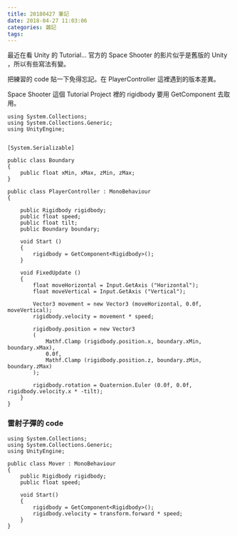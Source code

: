 ```yaml
---
title: 20180427 筆記
date: 2018-04-27 11:03:06
categories: 雜記
tags:
---
```


最近在看 Unity 的 Tutorial... 官方的 Space Shooter 的影片似乎是舊版的 Unity ，所以有些寫法有變。

把練習的 code 貼一下免得忘記。在 PlayerController 這裡遇到的版本差異。

Space Shooter 這個 Tutorial Project 裡的 rigidbody 要用 GetComponent 去取用。

```
using System.Collections;
using System.Collections.Generic;
using UnityEngine;


[System.Serializable]

public class Boundary
{
	public float xMin, xMax, zMin, zMax;
}

public class PlayerController : MonoBehaviour
{

	public Rigidbody rigidbody;
	public float speed;
	public float tilt;
	public Boundary boundary;

	void Start ()
	{
		rigidbody = GetComponent<Rigidbody>();
	}

	void FixedUpdate ()
	{
		float moveHorizontal = Input.GetAxis ("Horizontal");
		float moveVertical = Input.GetAxis ("Vertical");

		Vector3 movement = new Vector3 (moveHorizontal, 0.0f, moveVertical);
		rigidbody.velocity = movement * speed;

		rigidbody.position = new Vector3
		(
			Mathf.Clamp (rigidbody.position.x, boundary.xMin, boundary.xMax),
			0.0f,
			Mathf.Clamp (rigidbody.position.z, boundary.zMin, boundary.zMax)
		);

		rigidbody.rotation = Quaternion.Euler (0.0f, 0.0f, rigidbody.velocity.x * -tilt);
	}
}
```

### 雷射子彈的 code

```
using System.Collections;
using System.Collections.Generic;
using UnityEngine;

public class Mover : MonoBehaviour
{
	public Rigidbody rigidbody;
	public float speed;

	void Start()
	{
		rigidbody = GetComponent<Rigidbody>();
		rigidbody.velocity = transform.forward * speed;
	}
}
```
